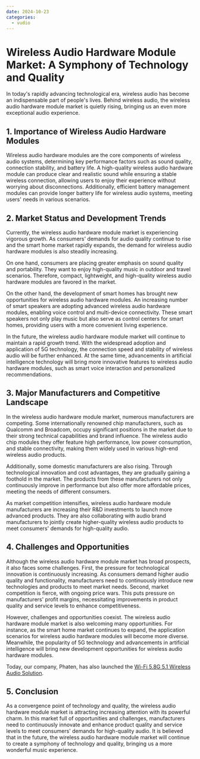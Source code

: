 ```yaml
---
date: 2024-10-23
categories:
  - vudio
---
```


# Wireless Audio Hardware Module Market: A Symphony of Technology and Quality

In today's rapidly advancing technological era, wireless audio has become an indispensable part of people's lives. Behind wireless audio, the wireless audio hardware module market is quietly rising, bringing us an even more exceptional audio experience.
<!-- more -->
## 1. Importance of Wireless Audio Hardware Modules

Wireless audio hardware modules are the core components of wireless audio systems, determining key performance factors such as sound quality, connection stability, and battery life. A high-quality wireless audio hardware module can produce clear and realistic sound while ensuring a stable wireless connection, allowing users to enjoy their experience without worrying about disconnections. Additionally, efficient battery management modules can provide longer battery life for wireless audio systems, meeting users' needs in various scenarios.

## 2. Market Status and Development Trends

Currently, the wireless audio hardware module market is experiencing vigorous growth. As consumers' demands for audio quality continue to rise and the smart home market rapidly expands, the demand for wireless audio hardware modules is also steadily increasing.

On one hand, consumers are placing greater emphasis on sound quality and portability. They want to enjoy high-quality music in outdoor and travel scenarios. Therefore, compact, lightweight, and high-quality wireless audio hardware modules are favored in the market.

On the other hand, the development of smart homes has brought new opportunities for wireless audio hardware modules. An increasing number of smart speakers are adopting advanced wireless audio hardware modules, enabling voice control and multi-device connectivity. These smart speakers not only play music but also serve as control centers for smart homes, providing users with a more convenient living experience.

In the future, the wireless audio hardware module market will continue to maintain a rapid growth trend. With the widespread adoption and application of 5G technology, the connection speed and stability of wireless audio will be further enhanced. At the same time, advancements in artificial intelligence technology will bring more innovative features to wireless audio hardware modules, such as smart voice interaction and personalized recommendations.

## 3. Major Manufacturers and Competitive Landscape

In the wireless audio hardware module market, numerous manufacturers are competing. Some internationally renowned chip manufacturers, such as Qualcomm and Broadcom, occupy significant positions in the market due to their strong technical capabilities and brand influence. The wireless audio chip modules they offer feature high performance, low power consumption, and stable connectivity, making them widely used in various high-end wireless audio products.

Additionally, some domestic manufacturers are also rising. Through technological innovation and cost advantages, they are gradually gaining a foothold in the market. The products from these manufacturers not only continuously improve in performance but also offer more affordable prices, meeting the needs of different consumers.

As market competition intensifies, wireless audio hardware module manufacturers are increasing their R&D investments to launch more advanced products. They are also collaborating with audio brand manufacturers to jointly create higher-quality wireless audio products to meet consumers' demands for high-quality audio.

## 4. Challenges and Opportunities

Although the wireless audio hardware module market has broad prospects, it also faces some challenges. First, the pressure for technological innovation is continuously increasing. As consumers demand higher audio quality and functionality, manufacturers need to continuously introduce new technologies and products to meet market needs. Second, market competition is fierce, with ongoing price wars. This puts pressure on manufacturers' profit margins, necessitating improvements in product quality and service levels to enhance competitiveness.

However, challenges and opportunities coexist. The wireless audio hardware module market is also welcoming many opportunities. For instance, as the smart home market continues to expand, the application scenarios for wireless audio hardware modules will become more diverse. Meanwhile, the popularity of 5G technology and advancements in artificial intelligence will bring new development opportunities for wireless audio hardware modules.

Today, our company, Phaten, has also launched the [Wi-Fi 5.8G 5.1 Wireless Audio Solution](https://phateniot.github.io/en/solutions/speaker/).

## 5. Conclusion

As a convergence point of technology and quality, the wireless audio hardware module market is attracting increasing attention with its powerful charm. In this market full of opportunities and challenges, manufacturers need to continuously innovate and enhance product quality and service levels to meet consumers' demands for high-quality audio. It is believed that in the future, the wireless audio hardware module market will continue to create a symphony of technology and quality, bringing us a more wonderful music experience.